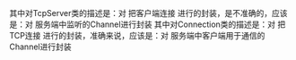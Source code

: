 其中对TcpServer类的描述是：对 把客户端连接 进行的封装，是不准确的，应该是：对 服务端中监听的Channel进行封装
其中对Connection类的描述是：对 把TCP连接 进行的封装，准确来说，应该是：对 服务端中客户端用于通信的Channel进行封装
